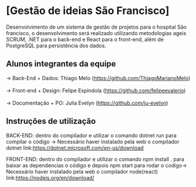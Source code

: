 # [Gestão de ideias São Francisco]

Desenvolvimento de um sistema de gestão de projetos para o hospital São francisco, o desenvolvimento será realizado utilizando metodologias ageis SCRUM, .NET para o back-end e React para o front-end, além de PostgreSQL para persistência dos dados.

## Alunos integrantes da equipe

-> Back-End + Dados: Thiago Melo (https://github.com/ThiagoMarianoMelo)
<br></br>
-> Front-end + Design: Felipe Espindola (https://github.com/felipeevalerio)
<br></br>
-> Documentação + PO: Julia Evelyn (https://github.com/ju-evelyn)

## Instruções de utilização

BACK-END: dentro do compilador e utilizar o comando dotnet run para compilar o código -> Necessário haver instalado pela web o compilador dotnet link:https://dotnet.microsoft.com/en-us/download

FRONT-END: dentro do compilador e utilizar o comando npm install . para baixar as dependencias o código e depois npm start para rodar o codigo-> Necessário haver instalado pela web o compilador node(react) link:https://nodejs.org/en/download/
